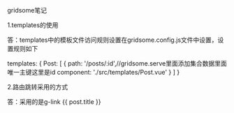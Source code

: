 gridsome笔记

1.templates的使用

答：templates中的模板文件访问规则设置在gridsome.config.js文件中设置，设置规则如下

templates: {
      Post: [
        {
          path: '/posts/:id',//gridsome.serve里面添加集合数据里面唯一主键这里是id
          component: './src/templates/Post.vue'
        }
      ]
	}

2.路由跳转采用的方式

答：采用的是g-link  <g-link :to="'/posts/'+post.id">{{ post.title }}</g-link>
